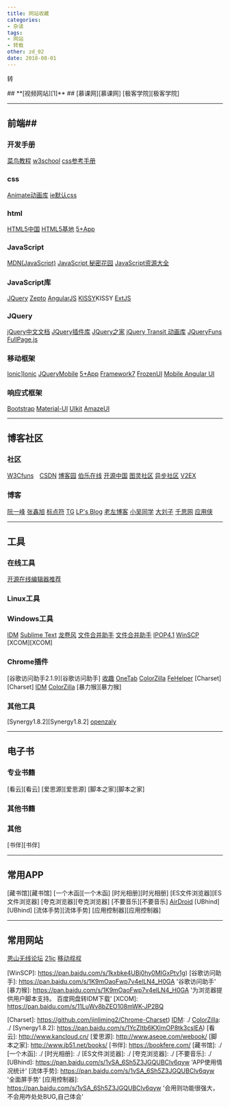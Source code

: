 ```yaml
---
title: 网站收藏
categories:
- 杂读
tags:
- 网站
- 转载
other: zd_02
date: 2018-08-01
---
```


<span class="reprint">转</span>
<div class="web_site"></div>
## **[视频网站][1]** ##
[慕课网][慕课网]  [极客学院][极客学院]

---
## **前端**##
### **开发手册** ###
[菜鸟教程][菜鸟教程]  [w3school][w3school]  [css参考手册][css参考手册]

### **css** ###
[Animate动画库][Animate动画库]  [ie默认css][ie默认css]
### **html** ###
[HTML5中国][HTML5中国]  [HTML5基地][HTML5基地]  [5+App][5+App]

### **JavaScript** ###
[MDN(JavaScript)][MDN(JavaScript)]  [JavaScript 秘密花园][JavaScript 秘密花园]  [JavaScript资源大全][JavaScript资源大全]

### **JavaScript库** ###
[JQuery][JQuery]  [Zepto][Zepto]  [AngularJS][AngularJS]  [KISSY][]KISSY  [ExtJS][ExtJS]

### **JQuery** ###
[jQuery中文文档][jQuery中文文档]  [JQuery插件库][JQuery插件库]  [JQuery之家][JQuery之家]  [jQuery Transit 动画库][jQuery Transit 动画库]  [JQueryFuns][JQueryFuns]  [FullPage.js][FullPage.js]

### **移动框架** ####
[Ionic]][Ionic]  [JQueryMobile][JQueryMobile]  [5+App][5+App2]  [Framework7][Framework7]  [FrozenUI][FrozenUI]  [Mobile Angular UI][Mobile Angular UI]

### **响应式框架** ###
[Bootstrap][Bootstrap]  [Material-UI][Material-UI] [UIkit][UIkit]  [AmazeUI][AmazeUI]


- - - 
## **博客社区** ##
### **社区** ###
[W3Cfuns][W3Cfuns]　[CSDN][CSDN]  [博客园][博客园]  [伯乐在线][伯乐在线]  [开源中国][开源中国]  [图灵社区][图灵社区]  [异步社区][异步社区]  [V2EX][V2EX]


### **博客** ###
[阮一峰][阮一峰]  [张鑫旭][张鑫旭]  [标点符][标点符]  [TG][TG]  [LP's Blog][LP's Blog]  [老左博客][老左博客]  [小吴同学][小吴同学]  [大刘子][大刘子]  [千思网][千思网]  [应用侠][应用侠]

- - - 
## **工具** ##
### **在线工具** ###
[开源在线编辑器推荐][开源在线编辑器推荐]

### **Linux工具** ###

### **Windows工具** ###
[IDM][IDM]  [Sublime Text][Sublime Text]  [龙卷风][龙卷风]  [文件合并助手] [文件合并助手]  [IPOP4.1][IPOP4.1]  [WinSCP][IPOP4.1] [XCOM][XCOM]

### **Chrome插件** ###
[谷歌访问助手2.1.9][谷歌访问助手]  [收趣][收趣]  [OneTab][OneTab]  [ColorZilla][ColorZilla]  [FeHelper][FeHelper]  [Charset][Charset]  [IDM][IDM]  [ColorZilla][ColorZilla]  [暴力猴][暴力猴]

### **其他工具** ###
[Synergy1.8.2][Synergy1.8.2]  [openzaly][openzaly]

- - - 
## **电子书** ##
### **专业书籍** ###
[看云][看云]  [爱思源][爱思源]  [脚本之家][脚本之家]

### **其他书籍** ###

### **其他** ###
[书伴][书伴]

- - - 
## **常用APP** ##
[藏书馆][藏书馆]  [一个木函][一个木函]  [时光相册][时光相册]  [ES文件浏览器][ES文件浏览器]  [夸克浏览器][夸克浏览器]  [不要音乐][不要音乐]  [AirDroid][AirDroid]  [UBhind][UBhind]  [流体手势][流体手势]  [应用控制器][应用控制器]

- - -
## **常用网站** ##
[恩山无线论坛][恩山无线论坛] [21ic][21ic]	[移动叔叔][移动叔叔]

[1]: http://ghmagical.com/search/navigation
[慕课网]: https://www.imooc.com/  '慕课网'
[极客学院]: http://www.jikexueyuan.com/
[菜鸟教程]: http://www.runoob.com/
[w3school]: http://www.w3school.com.cn/
[css参考手册]: http://css.doyoe.com/
[Animate动画库]: https://daneden.github.io/animate.css/
[ie默认css]: http://www.iecss.com/
[HTML5中国]: http://www.html5cn.org/
[HTML5基地]: http://html5.360.cn/
[5+App]: http://ask.dcloud.net.cn/explore/
[MDN(JavaScript)]: https://developer.mozilla.org/zh-CN/docs/Web/JavaScript/
[JavaScript 秘密花园]: http://bonsaiden.github.io/JavaScript-Garden/zh/
[JavaScript资源大全]: https://github.com/jobbole/awesome-javascript-cn/
[JQuery]: http://jquery.com/
[Zepto]: http://www.css88.com/doc/zeptojs_api/#ajax/
[AngularJS]: https://angularjs.org/
[KISSY]: http://docs.kissyui.com/
[ExtJS]: http://extjs.org.cn/
[jQuery中文文档]: http://www.jquery123.com/
[JQuery插件库]: http://www.jq22.com/
[JQuery之家]: http://www.htmleaf.com/
[jQuery Transit 动画库]: http://www.htmleaf.com/jQuery/Layout-Interface/201501281289.html
[JQueryFuns]: http://www.jqueryfuns.com/
[FullPage.js]: http://www.dowebok.com/77.html
[Ionic]: http://www.ionic.wang/
[JQueryMobile]: http://jquerymobile.com/
[5+App2]: http://www.dcloud.io/docs/api/index.shtml
[Framework7]: http://framework7.io/
[FrozenUI]: http://frozenui.github.io/
[Mobile Angular UI]: http://mobileangularui.com/

[Bootstrap]: http://www.bootcss.com/
[Material-UI]: http://www.material-ui.com/#/
[UIkit]: http://getuikit.com/
[AmazeUI]: http://amazeui.org/


[W3Cfuns]: http://www.w3cfuns.com/
[CSDN]: http://blog.csdn.net/web/index.html
[博客园]: http://www.cnblogs.com/
[伯乐在线]: http://web.jobbole.com/
[开源中国]: http://www.oschina.net/
[图灵社区]: http://www.ituring.com.cn/
[异步社区]: https://www.epubit.com/

[阮一峰]: http://www.ruanyifeng.com/home.html
[张鑫旭]: http://www.zhangxinxu.com/
[标点符]: https://www.biaodianfu.com/
[TG]: http://ghmagical.com/

[开源在线编辑器推荐]: https://www.biaodianfu.com/editor.html

[IDM]: http://www.internetdownloadmanager.com/
[Sublime Text]: /
[龙卷风]: https://pan.baidu.com/s/11LuWv8bZEO108mWK-JP2BQ
[文件合并助手]: https://pan.baidu.com/s/11LuWv8bZEO108mWK-JP2BQ
[IPOP4.1]: https://pan.baidu.com/s/11LuWv8bZEO108mWK-JP2BQ
[WinSCP]: https://pan.baidu.com/s/1kxbke4UBj0hy0MIGxPtv1g)
[谷歌访问助手]: https://pan.baidu.com/s/1K9mOaoFwp7v4elLN4_H0GA  '谷歌访问助手'
[暴力猴]: https://pan.baidu.com/s/1K9mOaoFwp7v4elLN4_H0GA '为浏览器提供用户脚本支持。 百度网盘转IDM下载'
[XCOM]: https://pan.baidu.com/s/11LuWv8bZEO108mWK-JP2BQ 

[收趣]: http://shouqu.me/how.html
[OneTab]: ./
[ColorZilla]: ./
[FeHelper]: https://www.baidufe.com/fehelper
[Charset]: https://github.com/jinliming2/Chrome-Charset)
[IDM]: ./
[ColorZilla]: ./
[Synergy1.8.2]: https://pan.baidu.com/s/1YcZItb6KXlmOP8tk3cslEA)
[看云]: http://www.kancloud.cn/
[爱思源]: http://www.aseoe.com/webook/
[脚本之家]: http://www.jb51.net/books/
[书伴]: https://bookfere.com/
[藏书馆]: ./
[一个木函]: ./
[时光相册]: ./
[ES文件浏览器]: ./
[夸克浏览器]: ./
[不要音乐]: ./
[UBhind]: https://pan.baidu.com/s/1vSA_6Sh5Z3JGQUBClv6qyw	'APP使用情况统计'
[流体手势]: https://pan.baidu.com/s/1vSA_6Sh5Z3JGQUBClv6qyw  '全面屏手势'
[应用控制器]: https://pan.baidu.com/s/1vSA_6Sh5Z3JGQUBClv6qyw  '会用则功能很强大，不会用咋处处BUG,自己体会'

[恩山无线论坛]: http://www.right.com.cn/forum/forum.php  'flipped205,F'
[LP's Blog]: https://pengloo53.bitcron.com/
[openzaly]: https://github.com/akaxincom/openzaly  '私有的聊天服务器，即自己搭建类似 QQ 的聊天服务'
[AirDroid]: https://www.airdroid.com/zh-cn/index.html '远程管控'

[老左博客]: http://www.laozuo.org/myvps
[小吴同学]: http://wuzuozhi.com/
[大刘子]: https://daliuzi.cn/
[21ic]: http://www.21ic.com/  'fanxingyiye'
[移动叔叔]: http://www.ydss.cn/
[V2EX]: https://www.v2ex.com/
[千思网]: https://www.qiansw.com/
[应用侠]: https://www.appgao.com/
